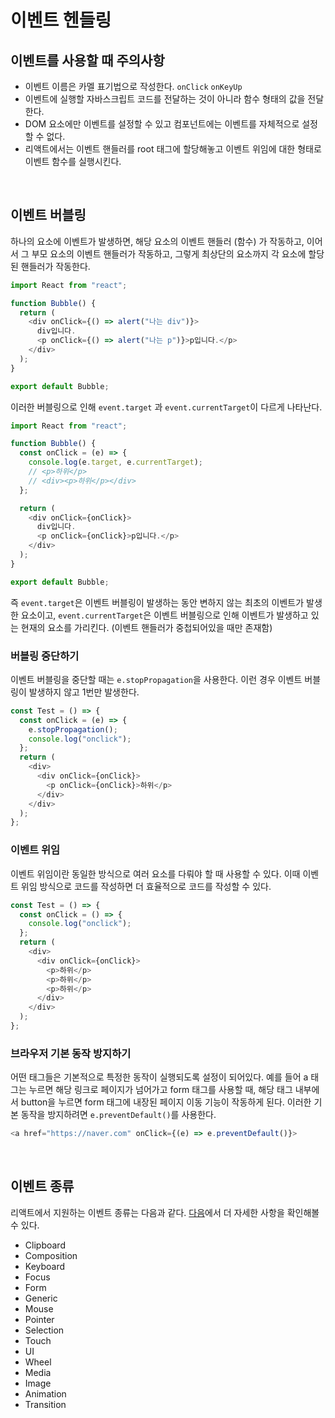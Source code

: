 # 이벤트 헨들링

## 이벤트를 사용할 때 주의사항

- 이벤트 이름은 카멜 표기법으로 작성한다. `onClick` `onKeyUp`
- 이벤트에 실행할 자바스크립트 코드를 전달하는 것이 아니라 함수 형태의 값을 전달한다.
- DOM 요소에만 이벤트를 설정할 수 있고 컴포넌트에는 이벤트를 자체적으로 설정할 수 없다.
- 리액트에서는 이벤트 핸들러를 root 태그에 할당해놓고 이벤트 위임에 대한 형태로 이벤트 함수를 실행시킨다.

<br/>

## 이벤트 버블링

하나의 요소에 이벤트가 발생하면, 해당 요소의 이벤트 핸들러 (함수) 가 작동하고, 이어서 그 부모 요소의 이벤트 핸들러가 작동하고, 그렇게 최상단의 요소까지 각 요소에 할당된 핸들러가 작동한다.

```js
import React from "react";

function Bubble() {
  return (
    <div onClick={() => alert("나는 div")}>
      div입니다.
      <p onClick={() => alert("나는 p")}>p입니다.</p>
    </div>
  );
}

export default Bubble;
```

이러한 버블링으로 인해 `event.target` 과 `event.currentTarget`이 다르게 나타난다.

```js
import React from "react";

function Bubble() {
  const onClick = (e) => {
    console.log(e.target, e.currentTarget);
    // <p>하위</p>
    // <div><p>하위</p></div>
  };

  return (
    <div onClick={onClick}>
      div입니다.
      <p onClick={onClick}>p입니다.</p>
    </div>
  );
}

export default Bubble;
```

즉 `event.target`은 이벤트 버블링이 발생하는 동안 변하지 않는 최초의 이벤트가 발생한 요소이고, `event.currentTarget`은 이벤트 버블링으로 인해 이벤트가 발생하고 있는 현재의 요소를 가리킨다. (이벤트 핸들러가 중첩되어있을 때만 존재함)

### 버블링 중단하기

이벤트 버블링을 중단할 때는 `e.stopPropagation`을 사용한다. 이런 경우 이벤트 버블링이 발생하지 않고 1번만 발생한다.

```js
const Test = () => {
  const onClick = (e) => {
    e.stopPropagation();
    console.log("onclick");
  };
  return (
    <div>
      <div onClick={onClick}>
        <p onClick={onClick}>하위</p>
      </div>
    </div>
  );
};
```

### 이벤트 위임

이벤트 위임이란 동일한 방식으로 여러 요소를 다뤄야 할 때 사용할 수 있다. 이때 이벤트 위임 방식으로 코드를 작성하면 더 효율적으로 코드를 작성할 수 있다.

```js
const Test = () => {
  const onClick = () => {
    console.log("onclick");
  };
  return (
    <div>
      <div onClick={onClick}>
        <p>하위</p>
        <p>하위</p>
        <p>하위</p>
      </div>
    </div>
  );
};
```

### 브라우저 기본 동작 방지하기

어떤 태그들은 기본적으로 특정한 동작이 실행되도록 설정이 되어있다. 예를 들어 a 태그는 누르면 해당 링크로 페이지가 넘어가고 form 태그를 사용할 때, 해당 태그 내부에서 button을 누르면 form 태그에 내장된 페이지 이동 기능이 작동하게 된다. 이러한 기본 동작을 방지하려면 `e.preventDefault()`를 사용한다.

```js
<a href="https://naver.com" onClick={(e) => e.preventDefault()}>
```

<br/>

## 이벤트 종류

리액트에서 지원하는 이벤트 종류는 다음과 같다. [다음](https://reactjs.org/docs/events.html)에서 더 자세한 사항을 확인해볼 수 있다.

- Clipboard
- Composition
- Keyboard
- Focus
- Form
- Generic
- Mouse
- Pointer
- Selection
- Touch
- UI
- Wheel
- Media
- Image
- Animation
- Transition
